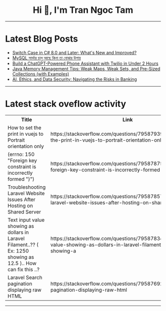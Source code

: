 <h1 align="center">Hi 👋, I'm Tran Ngoc Tam</h1>

---

# Latest Blog Posts 
<!-- BLOG-POST-LIST:START -->
- [Switch Case in C# 8.0 and Later: What&#39;s New and Improved?](https://dev.to/pythontutorial/switch-case-in-c-80-and-later-whats-new-and-improved-3hp6)
- [MySQL সার্ভার চালু আছে কিনা তা বোঝার উপায়](https://dev.to/swapnil_ahmmedshishir_2d/mysql-saarbhaar-caalu-aache-kinaa-taa-bojhaar-upaayy-4lp7)
- [Build a ChatGPT-Powered Phone Assistant with Twilio in Under 2 Hours](https://dev.to/professormanhattan/build-a-chatgpt-powered-phone-assistant-with-twilio-in-under-2-hours-4a47)
- [Java Memory Management Tips: Weak Maps, Weak Sets, and Pre-Sized Collections &lpar;with Examples&rpar;](https://dev.to/haraf/java-memory-management-tips-weak-maps-weak-sets-and-pre-sized-collections-with-examples-4o5j)
- [AI, Ethics, and Data Security: Navigating the Risks in Banking](https://dev.to/quickwayinfosystems/ai-ethics-and-data-security-navigating-the-risks-in-banking-53g9)
<!-- BLOG-POST-LIST:END -->

---

# Latest stack oveflow activity
<table>
  <tr><th>Title</th><th>Link</th></tr>
  <!-- STACKOVERFLOW:START --><tr><td>How to set the print in vuejs to Portrait orientation only</td><td>https://stackoverflow.com/questions/79587939/how-to-set-the-print-in-vuejs-to-portrait-orientation-only</td></tr><tr><td>&lpar;errno: 150 &quot;Foreign key constraint is incorrectly formed &quot;&rpar;&quot;&rpar;</td><td>https://stackoverflow.com/questions/79587875/errno-150-foreign-key-constraint-is-incorrectly-formed</td></tr><tr><td>Troubleshooting Laravel Website Issues After Hosting on Shared Server</td><td>https://stackoverflow.com/questions/79587857/troubleshooting-laravel-website-issues-after-hosting-on-shared-server</td></tr><tr><td>Text input value showing as dollars in Laravel Filament..?? &lpar; Ex: 1250 showing as 12.5 &rpar;.. How can fix this ..?</td><td>https://stackoverflow.com/questions/79587834/text-input-value-showing-as-dollars-in-laravel-filament-ex-1250-showing-a</td></tr><tr><td>Laravel Search pagination displaying raw HTML</td><td>https://stackoverflow.com/questions/79587692/laravel-search-pagination-displaying-raw-html</td></tr><!-- STACKOVERFLOW:END -->
</table>

---



